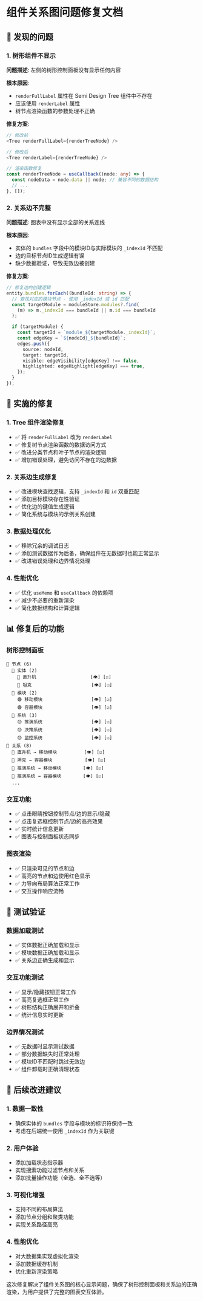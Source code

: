 # 组件关系图问题修复文档

## 🚨 发现的问题

### 1. 树形组件不显示
**问题描述**: 左侧的树形控制面板没有显示任何内容

**根本原因**:
- `renderFullLabel` 属性在 Semi Design Tree 组件中不存在
- 应该使用 `renderLabel` 属性
- 树节点渲染函数的参数处理不正确

**修复方案**:
```typescript
// 修改前
<Tree renderFullLabel={renderTreeNode} />

// 修改后
<Tree renderLabel={renderTreeNode} />

// 渲染函数修复
const renderTreeNode = useCallback((node: any) => {
  const nodeData = node.data || node; // 兼容不同的数据结构
  // ...
}, []);
```

### 2. 关系边不完整
**问题描述**: 图表中没有显示全部的关系连线

**根本原因**:
- 实体的 `bundles` 字段中的模块ID与实际模块的 `_indexId` 不匹配
- 边的目标节点ID生成逻辑有误
- 缺少数据验证，导致无效边被创建

**修复方案**:
```typescript
// 修复边的创建逻辑
entity.bundles.forEach((bundleId: string) => {
  // 查找对应的模块节点 - 使用 _indexId 或 id 匹配
  const targetModule = moduleStore.modules?.find(
    (m) => m._indexId === bundleId || m.id === bundleId
  );

  if (targetModule) {
    const targetId = `module_${targetModule._indexId}`;
    const edgeKey = `${nodeId}_${bundleId}`;
    edges.push({
      source: nodeId,
      target: targetId,
      visible: edgeVisibility[edgeKey] !== false,
      highlighted: edgeHighlight[edgeKey] === true,
    });
  }
});
```

## 🔧 实施的修复

### 1. Tree 组件渲染修复
- ✅ 将 `renderFullLabel` 改为 `renderLabel`
- ✅ 修复树节点渲染函数的数据访问方式
- ✅ 改进分类节点和叶子节点的渲染逻辑
- ✅ 增加错误处理，避免访问不存在的边数据

### 2. 关系边生成修复
- ✅ 改进模块查找逻辑，支持 `_indexId` 和 `id` 双重匹配
- ✅ 添加目标模块存在性验证
- ✅ 优化边的键值生成逻辑
- ✅ 简化系统与模块的示例关系创建

### 3. 数据处理优化
- ✅ 移除冗余的调试日志
- ✅ 添加测试数据作为后备，确保组件在无数据时也能正常显示
- ✅ 改进错误处理和边界情况处理

### 4. 性能优化
- ✅ 优化 `useMemo` 和 `useCallback` 的依赖项
- ✅ 减少不必要的重新渲染
- ✅ 简化数据结构和计算逻辑

## 📊 修复后的功能

### 树形控制面板
```
📁 节点 (6)
  📁 实体 (2)
    🔵 直升机                    [👁] [☑]
    🔵 坦克                      [👁] [☑]
  📁 模块 (2)
    🟢 移动模块                  [👁] [☑]
    🟢 容器模块                  [👁] [☑]
  📁 系统 (3)
    🟡 推演系统                  [👁] [☑]
    🟡 决策系统                  [👁] [☑]
    🟡 监控系统                  [👁] [☑]
📁 关系 (8)
  🔗 直升机 → 移动模块          [👁] [☑]
  🔗 坦克 → 容器模块            [👁] [☑]
  🔗 推演系统 → 移动模块        [👁] [☑]
  🔗 推演系统 → 容器模块        [👁] [☑]
  ...
```

### 交互功能
- ✅ 点击眼睛按钮控制节点/边的显示/隐藏
- ✅ 点击复选框控制节点/边的高亮效果
- ✅ 实时统计信息更新
- ✅ 图表与控制面板状态同步

### 图表渲染
- ✅ 只渲染可见的节点和边
- ✅ 高亮的节点和边使用红色显示
- ✅ 力导向布局算法正常工作
- ✅ 交互操作响应流畅

## 🧪 测试验证

### 数据加载测试
- ✅ 实体数据正确加载和显示
- ✅ 模块数据正确加载和显示
- ✅ 关系边正确生成和显示

### 交互功能测试
- ✅ 显示/隐藏按钮正常工作
- ✅ 高亮复选框正常工作
- ✅ 树形结构正确展开和折叠
- ✅ 统计信息实时更新

### 边界情况测试
- ✅ 无数据时显示测试数据
- ✅ 部分数据缺失时正常处理
- ✅ 模块ID不匹配时跳过无效边
- ✅ 组件卸载时正确清理状态

## 🔮 后续改进建议

### 1. 数据一致性
- 确保实体的 `bundles` 字段与模块的标识符保持一致
- 考虑在后端统一使用 `_indexId` 作为关联键

### 2. 用户体验
- 添加加载状态指示器
- 实现搜索功能过滤节点和关系
- 添加批量操作功能（全选、全不选等）

### 3. 可视化增强
- 支持不同的布局算法
- 添加节点分组和聚类功能
- 实现关系路径高亮

### 4. 性能优化
- 对大数据集实现虚拟化渲染
- 添加数据缓存机制
- 优化重新渲染策略

这次修复解决了组件关系图的核心显示问题，确保了树形控制面板和关系边的正确渲染，为用户提供了完整的图表交互体验。
